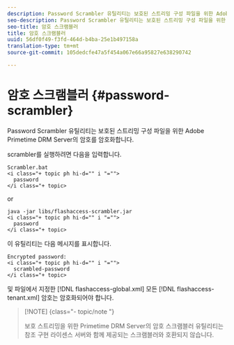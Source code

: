 ```yaml
---
description: Password Scrambler 유틸리티는 보호된 스트리밍 구성 파일을 위한 Adobe Primetime DRM Server의 암호를 암호화합니다.
seo-description: Password Scrambler 유틸리티는 보호된 스트리밍 구성 파일을 위한 Adobe Primetime DRM Server의 암호를 암호화합니다.
seo-title: 암호 스크램블러
title: 암호 스크램블러
uuid: 56df0f49-f3fd-464d-b4ba-25e1b497158a
translation-type: tm+mt
source-git-commit: 105dedcfe47a5f454a067e66a95827e638290742

---
```



# 암호 스크램블러 {#password-scrambler}

Password Scrambler 유틸리티는 보호된 스트리밍 구성 파일을 위한 Adobe Primetime DRM Server의 암호를 암호화합니다.

scrambler를 실행하려면 다음을 입력합니다.

```
Scrambler.bat  
<i class="+ topic ph hi-d="" i "="">
  password 
</i class="+ topic>
```

or

```
java -jar libs/flashaccess-scrambler.jar  
<i class="+ topic ph hi-d="" i "="">
  password  
</i class="+ topic>
```

이 유틸리티는 다음 메시지를 표시합니다.

```
Encrypted password:  
<i class="+ topic ph hi-d="" i "="">
  scrambled-password 
</i class="+ topic>
```

및 파일에서 지정한 [!DNL flashaccess-global.xml] 모든 [!DNL flashaccess-tenant.xml] 암호는 암호화되어야 합니다.

>[!NOTE] {class=&quot;- topic/note &quot;}
>
>보호 스트리밍을 위한 Primetime DRM Server의 암호 스크램블러 유틸리티는 참조 구현 라이센스 서버와 함께 제공되는 스크램블러와 호환되지 않습니다.